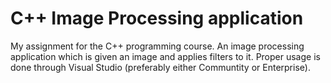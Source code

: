 # C++ Image Processing application
My assignment for the C++ programming course. An image processing application which is given an image and applies filters to it.
Proper usage is done through Visual Studio (preferably either Communtity or Enterprise).
